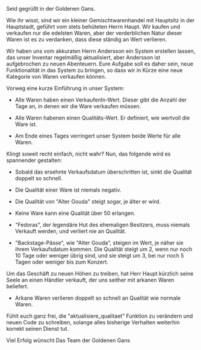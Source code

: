 Seid gegrüßt in der Goldenen Gans.

Wie ihr wisst, sind wir ein kleiner Gemischtwarenhandel mit Hauptsitz in der Hauptstadt, 
geführt vom stets behüteten Herrn Haupt. Wir kaufen und verkaufen nur die edelsten Waren, 
aber der verderblichen Natur dieser Waren ist es zu verdanken, dass diese ständig an Wert verlieren.

Wir haben uns vom akkuraten Herrn Andersson ein System erstellen lassen, 
das unser Inventar regelmäßig aktualisiert, aber Andersson ist aufgebrochen zu neuen Abenteuern. 
Eure Aufgabe soll es daher sein, neue Funktionalität in das System zu bringen, 
so dass wir in Kürze eine neue Kategorie von Waren verkaufen können. 

Vorweg eine kurze Einführung in unser System:
  - Alle Waren haben einen VerkaufenIn-Wert. 
    Dieser gibt die Anzahl der Tage an, in denen wir die Ware verkaufen müssen.
  
  - Alle Waren habenen einen Qualitäts-Wert.
    Er definiert, wie wertvoll die Ware ist. 

  - Am Ende eines Tages verringert unser System beide Werte für alle Waren.

Klingt soweit recht einfach, nicht wahr? Nun, das folgende wird es spannender gestalten:
  - Sobald das ersehnte Verkaufsdatum überschritten ist, sinkt die Qualität doppelt so schnell.

  - Die Qualität einer Ware ist niemals negativ.

  - Die Qualität von "Alter Gouda" steigt sogar, je älter er wird.  

  - Keine Ware kann eine Qualität über 50 erlangen.

  - "Fedoras", der legendäre Hut des ehemaligen Besitzers, 
    muss niemals Verkauft werden, und verliert nie an Qualität.

  - "Backstage-Pässe", wie "Alter Gouda", steigen im Wert, je näher sie ihrem Verkaufsdatum kommen.
    Die Qualität steigt um 2, wenn nur noch 10 Tage oder weniger übrig sind,
    und sie steigt um 3, bei nur noch 5 Tagen oder weniger bis zum Konzert.


Um das Geschäft zu neuen Höhen zu treiben, hat Herr Haupt kürzlich seine Seele an einen Händler verkauft,
der uns seither mit arkanen Waren beliefert.
  - Arkane Waren verlieren doppelt so schnell an Qualität wie normale Waren.  

Fühlt euch ganz frei, die "aktualisiere_qualitaet" Funktion zu verändern und neuen Code zu schreiben, 
solange alles bisherige Verhalten weiterhin korrekt seinen Dienst tut.

Viel Erfolg wünscht
Das Team der Goldenen Gans